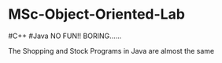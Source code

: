 # MSc-Object-Oriented-Lab

#C++
#Java
NO FUN!! BORING......

The Shopping and Stock Programs in Java are almost the same
